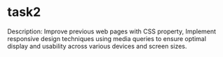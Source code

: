 # task2
Description: Improve previous web pages with CSS property, Implement responsive design techniques using media queries to ensure optimal display and usability across various devices and screen sizes.
